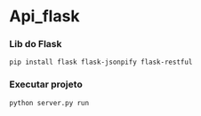 # Api_flask


### Lib do Flask

`pip install flask flask-jsonpify flask-restful`

### Executar projeto 

`python server.py run`
